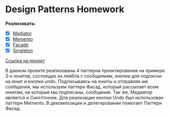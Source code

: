 # Design Patterns Homework

**Реализовать:**

- [X] [Mediator](https://refactoring.guru/design-patterns/mediator/swift/example)
- [X] [Memento](https://refactoring.guru/design-patterns/memento/swift/example)
- [X] [Facade](https://refactoring.guru/design-patterns/facade/swift/example)
- [X] [Singleton](https://refactoring.guru/design-patterns/singleton/swift/example)

[Ссылка на проект](https://github.com/Lemonbrush/SberSchool/blob/master/Homework/Projects/FourDesignPatterns)

В данном проекте реализованы 4 паттерна проектирования на примере 3-х юнитов, состоящих из лейбла с сообщением, кнопки для подписки на юнит и кнопки undo. Подписываясь на юниты и отправляя им сообщения, мы используем паттерн Фасад, который рассылает всем юнитам, на которые мы подписаны, сообщение. Так же, Медиатор является и Синглтоном. Для реализации кнопки Undo был использован паттерн Memento. В декомпозиции и делегировании помогает Паттерн Фасад.